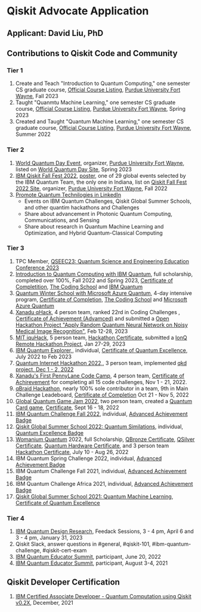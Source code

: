 # Qiskit Advocate Application
## Applicant: David Liu, PhD
## Contributions to Qiskit Code and Community
### Tier 1
1. Create and Teach "Introduction to Quantum Computing," one semester CS graduate course, [Official Course Listing](https://github.com/davidlearn/qiskitAdvocateApplication/blob/main/CS59000QCFA23.pdf), [Purdue University Fort Wayne](https://www.pfw.edu/), Fall 2023
2. Taught "Quanmtu Machine Learning," one semester CS graduate course, [Official Course Listing](https://github.com/davidlearn/qiskitAdvocateApplication/blob/main/CS59000QMLSP23.pdf), [Purdue University Fort Wayne](https://www.pfw.edu/), Spring 2023
3. Created and Taught "Quantum Machine Learning," one semester CS graduate course, [Official Course Listing](https://github.com/davidlearn/qiskitAdvocateApplication/blob/main/CS59000QMLSU22.pdf), [Purdue University Fort Wayne](https://www.pfw.edu/), Summer 2022

### Tier 2
1. [World Quantum Day Event](https://github.com/davidlearn/qiskitAdvocateApplication/blob/main/Q-day2Small.jpg), organizer, [Purdue University Fort Wayne](https://www.pfw.edu/), listed on [World Quantum Day Site](https://worldquantumday.org/events/intro-to-quantum-computing-its-applications/), Spring 2023
2. [IBM Qiskit Fall Fest 2022](https://github.com/purduequaic/qiskit-fall-fest-22/blob/main/README.md), [poster](https://github.com/davidlearn/qiskitAdvocateApplication/blob/main/QiskitFest22.jpg), one of 29 global events selected by the IBM Quantum Team, the only one in Indiana, list on [Qiskit Fall Fest 2022 Site](https://qiskit.org/events/fall-fest/), organizer, [Purdue University Fort Wayne](https://www.pfw.edu/), Fall 2022
3. [Promote Quantum Technilogies in LinkedIn](https://www.linkedin.com/in/davidqliu/)
   - Events on IBM Quantum Challenges, Qiskit Global Summer Schools, and other quantim hackathons and Challenges
   - Share about advancement in Photonic Quantum Computing, Communications, and Sensing
   - Share about research in Quantum Machine Learning and Optimization, and Hybrid Quantum-Classical Computing

### Tier 3
1. TPC Member, [QSEEC23: Quantum Science and Engineering Education Conference 2023](https://ed.quantum.ieee.org/qseec-23/)
2. [Introduction to Quantum Computing with IBM Quantum](https://www.qubitbyqubit.org/course-info),  full scholarship, completed over 100%, Fall 2022 and Spring 2023, [Certificate of Completition](https://verified.sertifier.com/en/verify/56245325107158), [The Coding School](https://the-cs.org/) and [IBM Quantum](https://www.ibm.com/quantum) 
3. [Quantum Winter School with Microsoft Azure Quantum](https://www.qubitbyqubit.org/winter-school), 4-day intensive program, [Certificate of Completion](https://github.com/davidlearn/qiskitAdvocateApplication/blob/main/MicrosoftWinterSchool.png), [The Coding School](https://the-cs.org/) and [Microsoft Azure Quantum](https://azure.microsoft.com/en-us/products/quantum/) 
4. [Xanadu qHack](https://github.com/XanaduAI/QHack2023), 4 person team, ranked 22rd in Coding Challenges , [Certificate of Achievement (Advamced)](https://mcusercontent.com/725f07a1d1a4337416c3129fd/images/8eda94fe-827b-156f-5d88-902b47a17ba7.png) and submitted a [Open Hackathon Project "Apply Random Quantum Neural Network on Noisy Medical Image Recognition"](https://github.com/XanaduAI/QHack2023/issues/87), Feb 12-28, 2023
5. [MIT iquHack](https://www.iquise.mit.edu/iQuHACK/2023-01-27), 5 person team, [Hackathon Certificate](https://github.com/davidlearn/qiskitAdvocateApplication/blob/main/cert-DavidLiu.pdf), submitted a [IonQ Remote Hackathon Project](https://github.com/iQuHACK/2023_IonQ_Remote/pull/16), Jan 27-29, 2023
6. [IBM Quantum Explorer,](http://qisk.it/quantum-explorers), individual, [Certificate of Quantum Excellence](https://github.com/davidlearn/qiskitAdvocateApplication/blob/main/QuamtumExplorerExcellence%20Certificate.pdf), July 2022 to Feb 2023
7. [Quantum Internet Hackathon 2022,](https://quantum-internet.team/event/qia-hackathon-2022/), 3 person team, implemented [ qkd project, Dec 1 - 2, 2022](https://github.com/GSiddiMoreau/QIH22-QKD)
8. [Xanadu's First PennyLane Code Camp](https://codecamp.xanadu.ai/), 4 person team, [Certificate of Achirevement](https://verified.sertifier.com/en/verify/96456667287733) for completing all 15 code challenges, Nov 1 - 21, 2022.
9. [qBraid Hackathon](https://qbraid.com/haqs/), nearly 100% sole contributor in a team, 9th in Main Challenge Leadeboard, [Certificate of Completion](https://github.com/davidlearn/qiskitAdvocateApplication/blob/main/HAQS_%20David%20Liu_CERTIFICATE.pdf) Oct 21 - Nov 5, 2022
10. [Global Quantum Game Jam 2022](https://www.igda.fi/new-events/2022/igda-future-amp-global-quantum-game-jam-2022), two person team, created a [Quantum Card game](https://yashaswini-hm.itch.io/q-uno), [Certificate](https://github.com/davidlearn/qiskitAdvocateApplication/blob/main/QuantumGameJamDavid_Liu.pdf), Sept 16 - 18, 2022
11. [IBM Quantum Challenge Fall 2022](https://research.ibm.com/blog/quantum-challenge-fall-2022-results), individual, [Advanced Achievement Badge](https://www.credly.com/badges/e7dd63d3-d03c-4ada-b1a2-4323e18a8045/public_url)
12. [Qiskit Global Summer School 2022: Quantum Similations](https://qiskit.org/events/summer-school/), individual, [Quantum Excellence Badge](https://www.credly.com/badges/2fbeb6f0-b03b-474b-87da-6fe1cf88f189/public_url)
13. [Womanium Quantum](https://www.womanium.org/Quantum/Program) 2022, full Scholarship, [QBronze Certificate](https://github.com/davidlearn/qiskitAdvocateApplication/blob/main/QBronze96-226.pdf), [QSilver Certificate](https://github.com/davidlearn/qiskitAdvocateApplication/blob/main/QSilver14-128.pdf), [Quantum Hardware Certificate](https://github.com/davidlearn/qiskitAdvocateApplication/blob/main/Qhardware.png), and 3 person team [Hackathon Certificate](https://github.com/davidlearn/qiskitAdvocateApplication/blob/main/WomaniumHackthon.jpg), July 10 - Aug 26, 2022
14. IBM Quantum Spring Challenge 2022, individual, [Advanced Achievement Badge](https://www.credly.com/badges/e04729da-58ea-40d8-855c-c891a91c3b3d/public_url)
15. IBM Quantum Challenge Fall 2021, individual, [Advanced Achievement Badge](https://www.credly.com/badges/d05e014c-0acd-4d89-9959-f4f68122983c/public_url)
16. IBM Quantum Challenge Africa 2021, individual, [Advanced Achievement Badge](https://www.credly.com/badges/580f265c-9a9d-4f2a-9795-5ad14e451b80/public_url)
17. [Qiskit Global Summer School 2021: Quantum Machine Learning](https://qiskit.org/learn/summer-school/quantum-computing-and-quantum-learning-2021/), [Certificate of Quantum Excellence](https://github.com/davidlearn/qiskitAdvocateApplication/blob/main/QiskitGlobalSummerSchool_CertificateofQuantumExcellence.pdf)
#### 
### Tier 4
1. [IBM Quantum Design Research](https://www.ibm.com/quantum/feedback-program), Feedack Sessions, 3 - 4 pm, April 6 and 3 - 4 pm, January 31, 2023
2. Qiskit Slack, answer questions in #general, #qiskit-101, #ibm-quantum-challenge, #qiskit-cert-exam
3. [IBM Quantum Educator Summit](https://ibmquantumeducator.bemyapp.com/), participant, June 20, 2022
4. [IBM Quantum Educator Summit](https://ibmquantumeducator.bemyapp.com/), participant, August 3-4, 2021
## Qiskit Developer Certification
1. [IBM Certified Associate Developer - Quantum Computation using Qiskit v0.2X](https://www.credly.com/badges/86317861-13ad-4cd1-8b01-6217e9ca4398/public_url), December, 2021
## 

